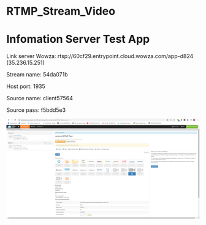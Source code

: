 # RTMP_Stream_Video


# Infomation Server Test App
 
<p>Link server Wowza: 	rtsp://60cf29.entrypoint.cloud.wowza.com/app-d824 (35.236.15.251)</p>
<p>Stream name: 54da071b</p>
<p>Host port: 1935</p>
<p>Source name: client57564</p>
<p>Source pass: f5bdd5e3</p>

![Server](images/Server_Livestream.jpg?raw=true)
